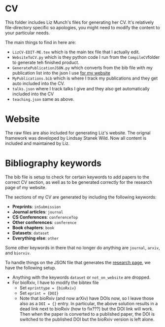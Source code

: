 # CV

This folder includes Liz Munch's files for generating her CV.  It's relatively file-directory specific so apologies, you might need to modify the content to your particular needs. 

The main things to find in here are:

- `LizCV-EDIT-ME.tex` which is the main tex file that I actually edit. 
- `WebsiteToCV.py` which is they python code I run from the `CompileCV`folder to generate teh finished product. 
- `GeneratePublicationJSON.py` which converts from the bib file with my publication list into the json I use [for my website](http://elizabethmunch.com/research)
- `MyPublications.bib` which is where I track my publications and they get auto included into the CV.
- `talks.json` where I track talks I give and they also get automatically included into the CV
- `teaching.json` same as above.

# Website

The raw files are also included for generating Liz's website. The orignal framework was developed by Lindsay Stanek Wild. Now all content is included and maintained by Liz. 

# Bibliography keywords

The bib file is setup to check for certain keywords to add papers to the correct CV section, as well as to be generated correctly for the research page of my website. 

The sections of my CV are generated by including the following keywords:
- **Preprints**: `inSubmission`
- **Journal articles**: `journal`
- **CS Conferences**: `conferenceTop`
- **Other conferences**: `conference`
- **Book chapters**: `book`
- **Datasets**: `dataset`
- **Everything else**: `other`

Some other keywords in there that no longer do anything are `journal`, `arxiv`, and `biorxiv`. 


To handle things on the JSON file that generates the [research page](elizabethmunch.com/research), we have the following setup. 

- Anything with the keywords  `dataset` or `not_on_website`  are dropped.
- For bioRxiv, I have to modify the bibtex file
  - Set `eprinttype = {bioRxiv}`
  - Set `eprint = {DOI}`
  - Note that bioRxiv (and now arXiv) have DOIs now, so I leave those also as a `DOI = {}` entry. In particular, the above solution results in a dead link next to bioRxiv (how to fix???) but the DOI link will work. Then when the paper is converted to a published paper, the DOI is switched to the published DOI but the bioRxiv version is left alone. 